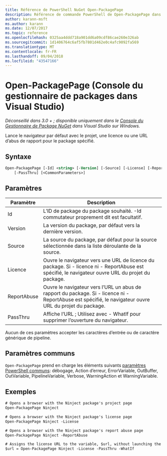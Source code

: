 ```yaml
---
title: Référence de PowerShell NuGet Open-PackagePage
description: Référence de commande PowerShell de Open-PackagePage dans la Console du Gestionnaire de Package NuGet dans Visual Studio.
author: karann-msft
ms.author: karann
ms.date: 12/07/2017
ms.topic: reference
ms.openlocfilehash: 0325aa4ddd718a901dd6a09cdf86cae260e326ab
ms.sourcegitcommit: 1d1406764c6af5fb7801d462e0c4afc9092fa569
ms.translationtype: MT
ms.contentlocale: fr-FR
ms.lasthandoff: 09/04/2018
ms.locfileid: "43547166"
---
```

# <a name="open-packagepage-package-manager-console-in-visual-studio"></a>Open-PackagePage (Console du gestionnaire de packages dans Visual Studio)

*Déconseillé dans 3.0 + ; disponible uniquement dans le [Console du Gestionnaire de Package NuGet](package-manager-console.md) dans Visual Studio sur Windows.*

Lance le navigateur par défaut avec le projet, une licence ou une URL d’abus de rapport pour le package spécifié.

## <a name="syntax"></a>Syntaxe

```ps
Open-PackagePage [-Id] <string> [-Version] [-Source] [-License] [-ReportAbuse]
    [-PassThru] [<CommonParameters>]
```

## <a name="parameters"></a>Paramètres

| Paramètre | Description |
| --- | --- |
| Id | L’ID de package du package souhaité. -Id commutateur proprement dit est facultatif. |
| Version | La version du package, par défaut vers la dernière version. |
| Source | La source du package, par défaut pour la source sélectionnée dans la liste déroulante de la source. |
| Licence | Ouvre le navigateur vers une URL de licence du package. Si - licence ni - ReportAbuse est spécifié, le navigateur ouvre URL du projet du package. |
| ReportAbuse | Ouvre le navigateur vers l’URL un abus de rapport du package. Si - licence ni - ReportAbuse est spécifié, le navigateur ouvre URL du projet du package. |
| PassThru | Affiche l’URL ; Utilisez avec - WhatIf pour supprimer l’ouverture du navigateur. |

Aucun de ces paramètres accepter les caractères d’entrée ou de caractère générique de pipeline.

## <a name="common-parameters"></a>Paramètres communs

`Open-PackagePage` prend en charge les éléments suivants [paramètres PowerShell communs](http://go.microsoft.com/fwlink/?LinkID=113216): débogage, Action d’erreur, ErrorVariable, OutBuffer, OutVariable, PipelineVariable, Verbose, WarningAction et WarningVariable.

## <a name="examples"></a>Exemples

```ps
# Opens a browser with the Ninject package's project page
Open-PackagePage Ninject

# Opens a browser with the Ninject package's license page
Open-PackagePage Ninject -License

# Opens a browser with the Ninject package's report abuse page  
Open-PackagePage Ninject -ReportAbuse

# Assigns the license URL to the variable, $url, without launching the browser
$url = Open-PackagePage Ninject -License -PassThru -WhatIf
```